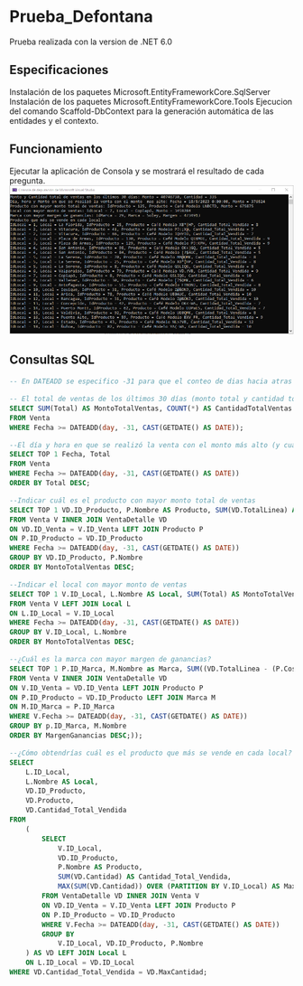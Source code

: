 # Prueba_Defontana
Prueba realizada con la version de .NET 6.0  

## Especificaciones
Instalación de los paquetes Microsoft.EntityFrameworkCore.SqlServer 
Instalación de los paquetes Microsoft.EntityFrameworkCore.Tools
Ejecucion del comando Scaffold-DbContext para la generación automática de las entidades y el contexto.

## Funcionamiento
Ejecutar la aplicación de Consola y se mostrará el resultado de cada pregunta.
![captura1](/captura/1.png "captura1")

## Consultas SQL
```sql
-- En DATEADD se especifico -31 para que el conteo de dias hacia atras lo haga desde el ultimo día
```

```sql
-- El total de ventas de los últimos 30 días (monto total y cantidad total de ventas)
SELECT SUM(Total) AS MontoTotalVentas, COUNT(*) AS CantidadTotalVentas
FROM Venta
WHERE Fecha >= DATEADD(day, -31, CAST(GETDATE() AS DATE));
```


```sql
--El día y hora en que se realizó la venta con el monto más alto (y cuál es aquel monto)
SELECT TOP 1 Fecha, Total
FROM Venta
WHERE Fecha >= DATEADD(day, -31, CAST(GETDATE() AS DATE))
ORDER BY Total DESC;
```


```sql
--Indicar cuál es el producto con mayor monto total de ventas
SELECT TOP 1 VD.ID_Producto, P.Nombre AS Producto, SUM(VD.TotalLinea) AS MontoTotalVentas
FROM Venta V INNER JOIN VentaDetalle VD
ON VD.ID_Venta = V.ID_Venta LEFT JOIN Producto P
ON P.ID_Producto = VD.ID_Producto
WHERE Fecha >= DATEADD(day, -31, CAST(GETDATE() AS DATE))
GROUP BY VD.ID_Producto, P.Nombre
ORDER BY MontoTotalVentas DESC;
```


```sql
--Indicar el local con mayor monto de ventas
SELECT TOP 1 V.ID_Local, L.Nombre AS Local, SUM(Total) AS MontoTotalVentas
FROM Venta V LEFT JOIN Local L
ON L.ID_Local = V.ID_Local
WHERE Fecha >= DATEADD(day, -31, CAST(GETDATE() AS DATE))
GROUP BY V.ID_Local, L.Nombre
ORDER BY MontoTotalVentas DESC;
```


```sql
--¿Cuál es la marca con mayor margen de ganancias?
SELECT TOP 1 P.ID_Marca, M.Nombre as Marca, SUM((VD.TotalLinea - (P.Costo_Unitario * VD.Cantidad))) AS MargenGanancias
FROM Venta V INNER JOIN VentaDetalle VD
ON V.ID_Venta = VD.ID_Venta LEFT JOIN Producto P
ON P.ID_Producto = VD.ID_Producto LEFT JOIN Marca M
ON M.ID_Marca = P.ID_Marca
WHERE V.Fecha >= DATEADD(day, -31, CAST(GETDATE() AS DATE))
GROUP BY p.ID_Marca, M.Nombre 
ORDER BY MargenGanancias DESC;));
```

```sql
--¿Cómo obtendrías cuál es el producto que más se vende en cada local?
SELECT
    L.ID_Local,
	L.Nombre AS Local,
    VD.ID_Producto,
	VD.Producto,
    VD.Cantidad_Total_Vendida
FROM
    (
        SELECT
            V.ID_Local,
            VD.ID_Producto,
			P.Nombre AS Producto,
            SUM(VD.Cantidad) AS Cantidad_Total_Vendida,
            MAX(SUM(VD.Cantidad)) OVER (PARTITION BY V.ID_Local) AS MaxCantidad
        FROM VentaDetalle VD INNER JOIN Venta V 
		ON VD.ID_Venta = V.ID_Venta LEFT JOIN Producto P
		ON P.ID_Producto = VD.ID_Producto
		WHERE V.Fecha >= DATEADD(day, -31, CAST(GETDATE() AS DATE))
        GROUP BY
            V.ID_Local, VD.ID_Producto, P.Nombre
    ) AS VD LEFT JOIN Local L 
	ON L.ID_Local = VD.ID_Local
WHERE VD.Cantidad_Total_Vendida = VD.MaxCantidad;
```


